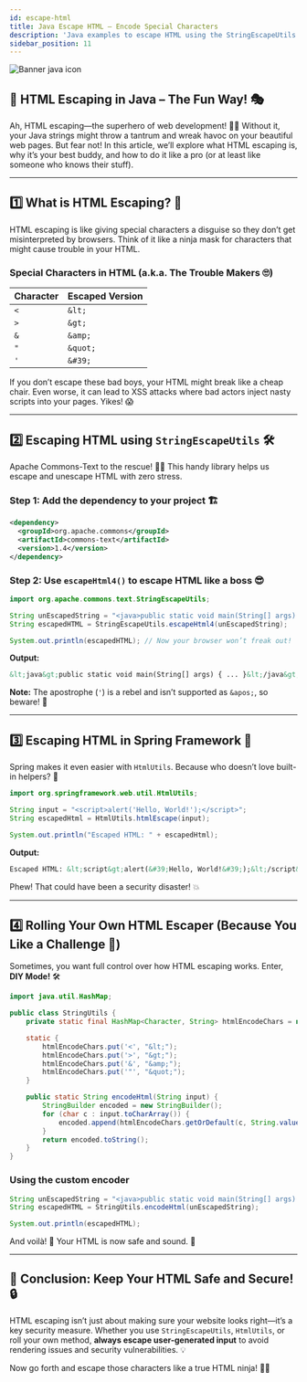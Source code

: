 ```yaml
---
id: escape-html
title: Java Escape HTML – Encode Special Characters
description: 'Java examples to escape HTML using the StringEscapeUtils.escapeHtml4(), Spring’s HtmlUtils.htmlEscape() and custom logic for special cases.'
sidebar_position: 11
---
```

![Banner java icon](@site/static/img/kits/java/banner-java-icon.png)

## 🤖 HTML Escaping in Java – The Fun Way! 🎭

Ah, HTML escaping—the superhero of web development! 🦸‍♂️ Without it, your Java strings might throw a tantrum and wreak havoc on your beautiful web pages. But fear not! In this article, we’ll explore what HTML escaping is, why it’s your best buddy, and how to do it like a pro (or at least like someone who knows their stuff).

---

## 1️⃣ What is HTML Escaping? 🤔

HTML escaping is like giving special characters a disguise so they don’t get misinterpreted by browsers. Think of it like a ninja mask for characters that might cause trouble in your HTML.

### Special Characters in HTML (a.k.a. The Trouble Makers 🙄)

| Character | Escaped Version |
|-----------|----------------|
| `<`       | `&lt;`         |
| `>`       | `&gt;`         |
| `&`       | `&amp;`         |
| `"`       | `&quot;`         |
| `'`       | `&#39;`         |

If you don’t escape these bad boys, your HTML might break like a cheap chair. Even worse, it can lead to XSS attacks where bad actors inject nasty scripts into your pages. Yikes! 😱

---

## 2️⃣ Escaping HTML using `StringEscapeUtils` 🛠️

Apache Commons-Text to the rescue! 🦸‍♀️ This handy library helps us escape and unescape HTML with zero stress.

### Step 1: Add the dependency to your project 🏗️

```xml
<dependency>
  <groupId>org.apache.commons</groupId>
  <artifactId>commons-text</artifactId>
  <version>1.4</version>
</dependency>
```

### Step 2: Use `escapeHtml4()` to escape HTML like a boss 😎

```java
import org.apache.commons.text.StringEscapeUtils;

String unEscapedString = "<java>public static void main(String[] args) { ... }</java>";
String escapedHTML = StringEscapeUtils.escapeHtml4(unEscapedString);

System.out.println(escapedHTML); // Now your browser won’t freak out!
```

**Output:**

```html
&lt;java&gt;public static void main(String[] args) { ... }&lt;/java&gt;
```

**Note:** The apostrophe (`'`) is a rebel and isn’t supported as `&apos;`, so beware! 🚨

---

## 3️⃣ Escaping HTML in Spring Framework 🌱

Spring makes it even easier with `HtmlUtils`. Because who doesn’t love built-in helpers? 🥳

```java
import org.springframework.web.util.HtmlUtils;

String input = "<script>alert('Hello, World!');</script>";
String escapedHtml = HtmlUtils.htmlEscape(input);

System.out.println("Escaped HTML: " + escapedHtml);
```

**Output:**

```html
Escaped HTML: &lt;script&gt;alert(&#39;Hello, World!&#39;);&lt;/script&gt;
```

Phew! That could have been a security disaster! 💥

---

## 4️⃣ Rolling Your Own HTML Escaper (Because You Like a Challenge 💪)

Sometimes, you want full control over how HTML escaping works. Enter, **DIY Mode!** 🛠️

```java
import java.util.HashMap;

public class StringUtils {
    private static final HashMap<Character, String> htmlEncodeChars = new HashMap<>();

    static {
        htmlEncodeChars.put('<', "&lt;");
        htmlEncodeChars.put('>', "&gt;");
        htmlEncodeChars.put('&', "&amp;");
        htmlEncodeChars.put('"', "&quot;");
    }

    public static String encodeHtml(String input) {
        StringBuilder encoded = new StringBuilder();
        for (char c : input.toCharArray()) {
            encoded.append(htmlEncodeChars.getOrDefault(c, String.valueOf(c)));
        }
        return encoded.toString();
    }
}
```

### Using the custom encoder

```java
String unEscapedString = "<java>public static void main(String[] args) { ... }</java>";
String escapedHTML = StringUtils.encodeHtml(unEscapedString);

System.out.println(escapedHTML);
```

And voilà! 🎉 Your HTML is now safe and sound. 🏰

---

## 🎯 Conclusion: Keep Your HTML Safe and Secure! 🔒

HTML escaping isn’t just about making sure your website looks right—it’s a key security measure. Whether you use `StringEscapeUtils`, `HtmlUtils`, or roll your own method, **always escape user-generated input** to avoid rendering issues and security vulnerabilities. 💡

Now go forth and escape those characters like a true HTML ninja! 🥷🔥
